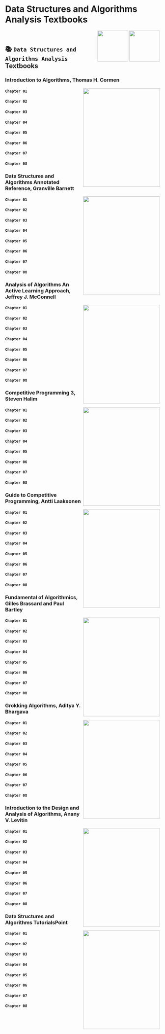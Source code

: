 # Data Structures and Algorithms Analysis Textbooks

<img align="right" width="100" height="100" src="https://github.com/cs-MohamedAyman/Computer-Science-Textbooks/blob/master/logos/data-structures.jpg">
<img align="right" width="100" height="100" src="https://github.com/cs-MohamedAyman/Computer-Science-Textbooks/blob/master/logos/algorithms-analysis.jpg">
<br>

## :books: `Data Structures and Algorithms Analysis` Textbooks

### Introduction to Algorithms, Thomas H. Cormen

<img align="right" width="250" height="320" src="https://github.com/cs-MohamedAyman/Computer-Science-Textbooks/blob/master/covers/Introduction-to-Algorithms-Thomas-H.-Cormen.jpg">

#### `Chapter 01` 
#### `Chapter 02` 
#### `Chapter 03` 
#### `Chapter 04` 
#### `Chapter 05` 
#### `Chapter 06` 
#### `Chapter 07` 
#### `Chapter 08` 

### Data Structures and Algorithms Annotated Reference, Granville Barnett

<img align="right" width="250" height="320" src="https://github.com/cs-MohamedAyman/Computer-Science-Textbooks/blob/master/covers/Data-Structures-and-Algorithms-Annotated-Reference-Granville-Barnett.jpg">

#### `Chapter 01` 
#### `Chapter 02` 
#### `Chapter 03` 
#### `Chapter 04` 
#### `Chapter 05` 
#### `Chapter 06` 
#### `Chapter 07` 
#### `Chapter 08` 

### Analysis of Algorithms An Active Learning Approach, Jeffrey J. McConnell

<img align="right" width="250" height="320" src="https://github.com/cs-MohamedAyman/Computer-Science-Textbooks/blob/master/covers/Analysis-of-Algorithms-An-Active-Learning-Approach-Jeffrey-J.-McConnell.jpg">

#### `Chapter 01` 
#### `Chapter 02` 
#### `Chapter 03` 
#### `Chapter 04` 
#### `Chapter 05` 
#### `Chapter 06` 
#### `Chapter 07` 
#### `Chapter 08` 

### Competitive Programming 3, Steven Halim

<img align="right" width="250" height="320" src="https://github.com/cs-MohamedAyman/Computer-Science-Textbooks/blob/master/covers/Competitive-Programming-3-Steven-Halim.jpg">

#### `Chapter 01` 
#### `Chapter 02` 
#### `Chapter 03` 
#### `Chapter 04` 
#### `Chapter 05` 
#### `Chapter 06` 
#### `Chapter 07` 
#### `Chapter 08` 

### Guide to Competitive Programming, Antti Laaksonen

<img align="right" width="250" height="320" src="https://github.com/cs-MohamedAyman/Computer-Science-Textbooks/blob/master/covers/Guide-to-Competitive-Programming-Antti-Laaksonen.jpg">

#### `Chapter 01` 
#### `Chapter 02` 
#### `Chapter 03` 
#### `Chapter 04` 
#### `Chapter 05` 
#### `Chapter 06` 
#### `Chapter 07` 
#### `Chapter 08` 

### Fundamental of Algorithmics, Gilles Brassard and Paul Bartley

<img align="right" width="250" height="320" src="https://github.com/cs-MohamedAyman/Computer-Science-Textbooks/blob/master/covers/Fundamental-of-Algorithmics-Gilles-Brassard-and-Paul-Bartley.jpg">

#### `Chapter 01` 
#### `Chapter 02` 
#### `Chapter 03` 
#### `Chapter 04` 
#### `Chapter 05` 
#### `Chapter 06` 
#### `Chapter 07` 
#### `Chapter 08` 

### Grokking Algorithms, Aditya Y. Bhargava

<img align="right" width="250" height="320" src="https://github.com/cs-MohamedAyman/Computer-Science-Textbooks/blob/master/covers/Grokking-Algorithms-Aditya-Y.-Bhargava.jpg">

#### `Chapter 01` 
#### `Chapter 02` 
#### `Chapter 03` 
#### `Chapter 04` 
#### `Chapter 05` 
#### `Chapter 06` 
#### `Chapter 07` 
#### `Chapter 08` 

### Introduction to the Design and Analysis of Algorithms, Anany V. Levitin

<img align="right" width="250" height="320" src="https://github.com/cs-MohamedAyman/Computer-Science-Textbooks/blob/master/covers/Introduction-to-the-Design-and-Analysis-of-Algorithms-Anany-V.-Levitin.jpg">

#### `Chapter 01` 
#### `Chapter 02` 
#### `Chapter 03` 
#### `Chapter 04` 
#### `Chapter 05` 
#### `Chapter 06` 
#### `Chapter 07` 
#### `Chapter 08` 

### Data Structures and Algorithms TutorialsPoint

<img align="right" width="250" height="320" src="https://github.com/cs-MohamedAyman/Computer-Science-Textbooks/blob/master/covers/Data-Structures-and-Algorithms-TutorialsPoint.jpg">

#### `Chapter 01` 
#### `Chapter 02` 
#### `Chapter 03` 
#### `Chapter 04` 
#### `Chapter 05` 
#### `Chapter 06` 
#### `Chapter 07` 
#### `Chapter 08` 
